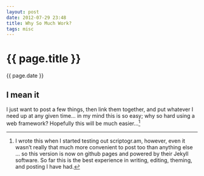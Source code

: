 ```yaml
---
layout: post
date: 2012-07-29 23:48
title: Why So Much Work?
tags: misc
---
```


{{ page.title }}
================

<p class="meta">{{ page.date }}</p>

## I mean it

I just want to post a few things, then link them together, and put whatever I need up at any given time… in my mind this is so easy; why so hard using a web framework? Hopefully this will be much easier…[^1]

[^1]: I wrote this when I started testing out scriptogr.am, however, even it wasn’t really that much more convenient to post too than anything else … so this version is now on github pages and powered by their Jekyll software. So far this is the best experience in writing, editing, theming, and posting I have had.